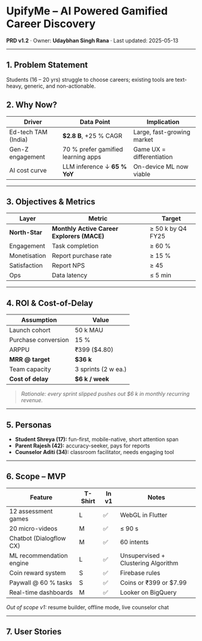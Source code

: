 # UpifyMe – AI Powered Gamified Career Discovery  
**PRD v1.2** · Owner: **Udaybhan Singh Rana** · Last updated: 2025-05-13

---

## 1. Problem Statement
Students (16 – 20 yrs) struggle to choose careers; existing tools are text-heavy, generic, and non-actionable.

## 2. Why Now?
| Driver | Data Point | Implication |
|--------|-----------|-------------|
| Ed-tech TAM (India) | **$2.8 B**, +25 % CAGR | Large, fast-growing market |
| Gen-Z engagement | 70 % prefer gamified learning apps | Game UX = differentiation |
| AI cost curve | LLM inference ↓ **65 % YoY** | On-device ML now viable |

---

## 3. Objectives & Metrics

| Layer | Metric | Target |
|-------|--------|--------|
| **North-Star** | **Monthly Active Career Explorers (MACE)** | ≥ 50 k by Q4 FY25 |
| Engagement | Task completion | ≥ 60 % |
| Monetisation | Report purchase rate | ≥ 15 % |
| Satisfaction | Report NPS | ≥ 45 |
| Ops | Data latency | ≤ 5 min |

---

## 4. ROI & Cost-of-Delay

| Assumption | Value |
|------------|-------|
| Launch cohort | 50 k MAU |
| Purchase conversion | 15 % |
| ARPPU | ₹399 ($4.80) |
| **MRR @ target** | **$36 k** |
| Team capacity | 3 sprints (2 w ea.) |
| **Cost of delay** | **$6 k / week** |

> *Rationale: every sprint slipped pushes out $6 k in monthly recurring revenue.*

---

## 5. Personas
- **Student Shreya (17):** fun-first, mobile-native, short attention span  
- **Parent Rajesh (42):** accuracy-seeker, pays for reports  
- **Counselor Aditi (34):** classroom facilitator, needs engaging tool

---

## 6. Scope – MVP

| Feature | T-Shirt | In v1 | Notes |
|---------|---------|-------|-------|
| 12 assessment games | L | ✅ | WebGL in Flutter |
| 20 micro-videos | M | ✅ | ≤ 90 s |
| Chatbot (Dialogflow CX) | M | ✅ | 60 intents |
| ML recommendation engine | L | ✅ | Unsupervised + Clustering Algorithm |
| Coin reward system | S | ✅ | Firebase rules |
| Paywall @ 60 % tasks | S | ✅ | Coins or ₹399 or $7.99 |
| Real-time dashboards | M | ✅ | Looker on BigQuery |

*Out of scope v1:* resume builder, offline mode, live counselor chat

---

## 7. User Stories
<!-- Jira link; - will add shortly

---

## 8. UX & Flow Links
- **Low-fi wireframes:** *link here*  - will add shortly
- **High-fi Figma prototype:** *link here* - will add shortly
- **60-sec demo video:** *link here* - will add shortly

---

## 9. Technical Architecture
Frontend → Flutter · Games (WebGL)  
Backend → Firebase Auth + Firestore · Cloud Functions  
ML → AI; retrain weekly  
Analytics → Segment → BigQuery → Looker

**Latency budgets:** < 200 ms API RTT · < 5 min analytics freshness

---

## 10. Dependencies
- Psychometric dataset licence – signed 2025-06-01  
- AI quota upgrade – pro tier requested  
- **Privacy & Compliance:** GDPR & Indian DPDP; under-18 consent flow  
- **Accessibility:** WCAG 2.1 AA; color palette CVD-safe  
- **Localization:** EN-US, EN-IN at launch; Hindi & Spanish Wave 2

---

## 11. Risks & Mitigations

| Risk | Impact | Likelihood | Mitigation |
|------|--------|------------|------------|
| Low early engagement | KPI miss | Med | Coins booster + onboarding AB |
| Model bias | Accuracy | Low | Bias audit, human review loop |
| Play-store rejection | Launch delay | Low | 64-bit libs, privacy policy |
| High infra cost | Margin hit | Med | Auto-scale rules, batch scoring |

---

## 12. Launch Readiness Checklist
- [ ] QA sign-off (crash-free ≥ 99 %)  
- [ ] Legal/compliance sign-off (GDPR, DPDP)  
- [ ] Accessibility audit passed  
- [ ] Payment gateway live & KYC verified  
- [ ] Data-retention policy (90 days) documented  
- [ ] Support macros in Zendesk  
- [ ] Play-store assets uploaded & approved  
- [ ] Exec go/no-go review booked (T-1d)  

---

## 13. Roll-out Plan
1. **Beta – 500 users** (friends & family)  
2. **Wave 1 – India Tier-1 cities** (10 k)  
3. **Wave 2 – US East Coast** (10 k)  
4. **Global GA** once KPIs hit gates

---

## 14. Analytics & Experimentation
- Remote Config splits 50:50  
- Minimum sample size ≈ 12 k sessions (95 % power, +10 % Δ)  
- Looker dashboards email 09:00 IST daily

---

## 15. Appendix
- PRD PDF  
- Jira backlog CSV  
- Data-flow diagram (PNG)  
